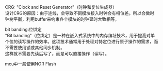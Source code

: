 CRG: "Clock and Reset Generator"（时钟和复位生成器）  
设计CRG的原因：由于连线，会导致不同模块接入时钟会有相位差。所以会做时钟树平衡，利用buffer来约束各个模块的时钟延时大致相等。  

bit banding:位绑定  
"Bit banding"（位绑定）是一种在嵌入式系统中的内存编址技术，用于提高对单个位的读写操作的效率。这项技术通常用于处理对特定位进行原子操作的需求，而不需要使用锁或其他同步机制。  
这样就不需要先读后写了，而是可以直接操作（读写）。

mcu中一般使用NOR Flash

